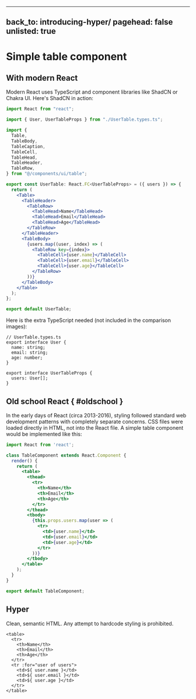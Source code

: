 
---
back_to: introducing-hyper/
pagehead: false
unlisted: true
---

# Simple table component

## With modern React
Modern React uses TypeScript and component libraries like ShadCN or Chakra UI. Here's ShadCN <Table> in action:


``` jsx
import React from "react";

import { User, UserTableProps } from "./UserTable.types.ts";

import {
  Table,
  TableBody,
  TableCaption,
  TableCell,
  TableHead,
  TableHeader,
  TableRow,
} from "@/components/ui/table";

export const UserTable: React.FC<UserTableProps> = ({ users }) => {
  return (
    <Table>
      <TableHeader>
        <TableRow>
          <TableHead>Name</TableHead>
          <TableHead>Email</TableHead>
          <TableHead>Age</TableHead>
        </TableRow>
      </TableHeader>
      <TableBody>
        {users.map((user, index) => (
          <TableRow key={index}>
            <TableCell>{user.name}</TableCell>
            <TableCell>{user.email}</TableCell>
            <TableCell>{user.age}</TableCell>
          </TableRow>
        ))}
      </TableBody>
    </Table>
  );
};

export default UserTable;
```

Here is the extra TypeScript needed (not included in the comparison images):

```
// UserTable.types.ts
export interface User {
  name: string;
  email: string;
  age: number;
}

export interface UserTableProps {
  users: User[];
}
```


## Old school React { #oldschool }
In the early days of React (circa 2013-2016), styling followed standard web development patterns with completely separate concerns. CSS files were loaded directly in HTML, not into the React file. A simple table component would be implemented like this:

``` jsx
import React from 'react';

class TableComponent extends React.Component {
  render() {
    return (
      <table>
        <thead>
          <tr>
            <th>Name</th>
            <th>Email</th>
            <th>Age</th>
          </tr>
        </thead>
        <tbody>
          {this.props.users.map(user => (
            <tr>
              <td>{user.name}</td>
              <td>{user.email}</td>
              <td>{user.age}</td>
            </tr>
          ))}
        </tbody>
      </table>
    );
  }
}

export default TableComponent;
```


## Hyper
Clean, semantic HTML. Any attempt to hardcode styling is prohibited.

```
<table>
  <tr>
    <th>Name</th>
    <th>Email</th>
    <th>Age</th>
  </tr>
  <tr :for="user of users">
    <td>${ user.name }</td>
    <td>${ user.email }</td>
    <td>${ user.age }</td>
  </tr>
</table>
```
